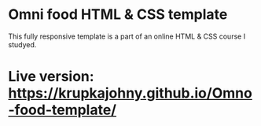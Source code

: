 # Omni food HTML & CSS template
This fully responsive template is a part of an online HTML & CSS course I studyed.

# Live version: https://krupkajohny.github.io/Omno-food-template/
 
